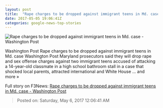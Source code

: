 ```yaml
---
layout: post
title:  "Rape charges to be dropped against immigrant teens in Md. case - Washington Post"
date: 2017-05-05 19:06:41Z
categories: google-news-top-stories
---
```


![Rape charges to be dropped against immigrant teens in Md. case - Washington Post](https://img.washingtonpost.com/rf/image_1484w/2010-2019/WashingtonPost/2017/05/05/Local/Images/ROCKVILLE001.JPG)

Washington Post Rape charges to be dropped against immigrant teens in Md. case Washington Post Maryland prosecutors said they will drop rape and sex offense charges against two immigrant teens accused of attacking a 14-year-old classmate in a high school bathroom stall in a case that shocked local parents, attracted international and White House ... and more »


Full story on F3News: [Rape charges to be dropped against immigrant teens in Md. case - Washington Post](http://www.f3nws.com/n/vcdHBC)

> Posted on: Saturday, May 6, 2017 12:06:41 AM
